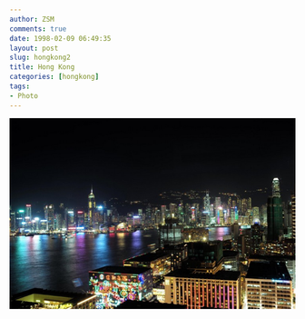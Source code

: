 ```yaml
---
author: ZSM
comments: true
date: 1998-02-09 06:49:35
layout: post
slug: hongkong2
title: Hong Kong
categories: [hongkong]
tags:
- Photo
---
```

![Hong Kong1](/public/thumb/hk2.jpg)
